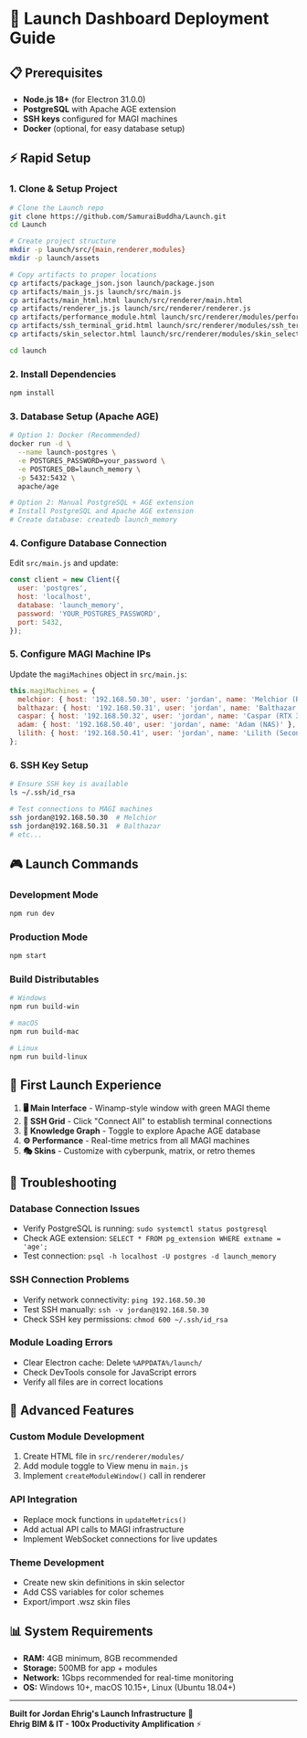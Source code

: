 # 🚀 Launch Dashboard Deployment Guide

## 📋 Prerequisites
- **Node.js 18+** (for Electron 31.0.0)
- **PostgreSQL** with Apache AGE extension
- **SSH keys** configured for MAGI machines
- **Docker** (optional, for easy database setup)

## ⚡ Rapid Setup

### 1. Clone & Setup Project
```bash
# Clone the Launch repo
git clone https://github.com/SamuraiBuddha/Launch.git
cd Launch

# Create project structure 
mkdir -p launch/src/{main,renderer,modules}
mkdir -p launch/assets

# Copy artifacts to proper locations
cp artifacts/package_json.json launch/package.json
cp artifacts/main_js.js launch/src/main.js
cp artifacts/main_html.html launch/src/renderer/main.html
cp artifacts/renderer_js.js launch/src/renderer/renderer.js
cp artifacts/performance_module.html launch/src/renderer/modules/performance.html
cp artifacts/ssh_terminal_grid.html launch/src/renderer/modules/ssh_terminal.html
cp artifacts/skin_selector.html launch/src/renderer/modules/skin_selector.html

cd launch
```

### 2. Install Dependencies
```bash
npm install
```

### 3. Database Setup (Apache AGE)
```bash
# Option 1: Docker (Recommended)
docker run -d \
  --name launch-postgres \
  -e POSTGRES_PASSWORD=your_password \
  -e POSTGRES_DB=launch_memory \
  -p 5432:5432 \
  apache/age

# Option 2: Manual PostgreSQL + AGE extension
# Install PostgreSQL and Apache AGE extension
# Create database: createdb launch_memory
```

### 4. Configure Database Connection
Edit `src/main.js` and update:
```javascript
const client = new Client({
  user: 'postgres',
  host: 'localhost',
  database: 'launch_memory',
  password: 'YOUR_POSTGRES_PASSWORD',
  port: 5432,
});
```

### 5. Configure MAGI Machine IPs
Update the `magiMachines` object in `src/main.js`:
```javascript
this.magiMachines = {
  melchior: { host: '192.168.50.30', user: 'jordan', name: 'Melchior (RTX A5000)' },
  balthazar: { host: '192.168.50.31', user: 'jordan', name: 'Balthazar (RTX A4000)' },
  caspar: { host: '192.168.50.32', user: 'jordan', name: 'Caspar (RTX 3090)' },
  adam: { host: '192.168.50.40', user: 'jordan', name: 'Adam (NAS)' },
  lilith: { host: '192.168.50.41', user: 'jordan', name: 'Lilith (Secondary NAS)' }
};
```

### 6. SSH Key Setup
```bash
# Ensure SSH key is available
ls ~/.ssh/id_rsa

# Test connections to MAGI machines
ssh jordan@192.168.50.30  # Melchior
ssh jordan@192.168.50.31  # Balthazar
# etc...
```

## 🎮 Launch Commands

### Development Mode
```bash
npm run dev
```

### Production Mode
```bash
npm start
```

### Build Distributables
```bash
# Windows
npm run build-win

# macOS
npm run build-mac

# Linux
npm run build-linux
```

## 🎨 First Launch Experience

1. **🖥️ Main Interface** - Winamp-style window with green MAGI theme
2. **📡 SSH Grid** - Click "Connect All" to establish terminal connections
3. **🧠 Knowledge Graph** - Toggle to explore Apache AGE database
4. **⚙️ Performance** - Real-time metrics from all MAGI machines
5. **🎭 Skins** - Customize with cyberpunk, matrix, or retro themes

## 🔧 Troubleshooting

### Database Connection Issues
- Verify PostgreSQL is running: `sudo systemctl status postgresql`
- Check AGE extension: `SELECT * FROM pg_extension WHERE extname = 'age';`
- Test connection: `psql -h localhost -U postgres -d launch_memory`

### SSH Connection Problems
- Verify network connectivity: `ping 192.168.50.30`
- Test SSH manually: `ssh -v jordan@192.168.50.30`
- Check SSH key permissions: `chmod 600 ~/.ssh/id_rsa`

### Module Loading Errors
- Clear Electron cache: Delete `%APPDATA%/launch/`
- Check DevTools console for JavaScript errors
- Verify all files are in correct locations

## 🚀 Advanced Features

### Custom Module Development
1. Create HTML file in `src/renderer/modules/`
2. Add module toggle to View menu in `main.js`
3. Implement `createModuleWindow()` call in renderer

### API Integration
- Replace mock functions in `updateMetrics()`
- Add actual API calls to MAGI infrastructure
- Implement WebSocket connections for live updates

### Theme Development
- Create new skin definitions in skin selector
- Add CSS variables for color schemes
- Export/import .wsz skin files

## 📊 System Requirements
- **RAM:** 4GB minimum, 8GB recommended
- **Storage:** 500MB for app + modules
- **Network:** 1Gbps recommended for real-time monitoring
- **OS:** Windows 10+, macOS 10.15+, Linux (Ubuntu 18.04+)

---
**Built for Jordan Ehrig's Launch Infrastructure** 🎌  
**Ehrig BIM & IT - 100x Productivity Amplification** ⚡